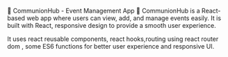 📌 CommunionHub - Event Management App
🚀 CommunionHub is a React-based web app where users can view, add, and manage events easily. It is built with React, responsive design to provide a smooth user experience.

It uses react reusable components, react hooks,routing using react router dom , some ES6 functions for better user experience and responsive UI.
